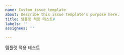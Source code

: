 ```yaml
---
name: Custom issue template
about: Describe this issue template's purpose here.
title: 템플릿 적용 테스트#
labels: ''
assignees: ''

---
```


템플릿 적용 테스트
